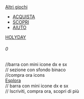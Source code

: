 <aside>
   <div>
    <a href="" class="aside-button"></a>
   </div>
   <div>
   <a class="link" href="">Altri giochi</a>
      </div>
      <div class="aside-carosello"></div>
      <div classe="aside-icons">
        <div class="account"></div>
        <div class="iscriviti"></div>
      </div>
</aside>

<nav>
      <div class="navbar-logo"></div>
      <div>
        <ul class="menu">
          <li><a class="link" href="">ACQUISTA</a></li>
          <li><a class="link" href="">SCOPRI</a></li>
          <li><a class="link" href="">AIUTO</a></li>
        </ul>
        <div class="holiday">
          <a class="link" href=""> HOLYDAY</a>
        </div>
      </div>
      <div class="icon">
        <div class="search">
          <div class="cart">
          <img src="" alt="" />
          <h6>0</h6>
        </div>
      </div>
</nav>

<main>

<section class="first-section"> 
     <div class="header">
          <div class="header-background"></div>
          <div class="header-right">
          <div>
      <a href="" class="header-right-button"></a>
      </div>
          </div>
    <div class="icons"></div>
          <div class="icons-link"></div>
        </div>
        <div class="favorites">
        <div>
          <a class="favorites-button"></a>
          </div>
        </div>
        <div class="carosello">
          <div class="carosello-link"></div>
          <div>
           <a href="" class="carosello-button"></a>
           </div>
        </div>
        <div class="end-bar"> //barra con mini icone dx e sx
        </div>
      </section>

   <section class="second-section"> // sezione con sfondo binaco
        <div class="first-carosello"></div>
        <div class="heart"></div> 
        <div class="first-carosello-link"></div>
        <div>
           <a href="" class="first-carosello-button"></a>
           </div>
        <div class="background"></div>  
        <div class="background-testo"></div>
        <div>
        <a href="" class="background-button"></a>
        </div>
        <div classe="second-carosello">
          <div classe="second-carosello-background"></div>
          <div classe="second-carosello-heart"></div>
          <div class="second-carosello-link"></div>
          <div>
           <a href="" class="second-carosello-button"></a>
           </div>
        </div>
        <div
          classe="background-bottomright"
        ></div>
        <div>
           <a href="" class="background-bottomright-button"></a>
           </div>
          <div class="icons"> //compra ora icons
            <div class="icons-link"></div>
            <a class="esplora-button" href="">Esplora</a>
          </div>
        </div>
      </section>

<section class="third-section"> 
     <div class="start-bar"> // barra con mini icone dx e sx
        </div>
        <div class="evidenza-icons"> // Iscriviti, compra ora, scopri di più
          <div class="icons-left"></div>
          <div class="icons-left-link"></div>
        </div>
        <div class="evidenza-icons-topright"></div>
        <div class="topright-link"></div>
        <div class="icons-bottomright"></div>
        <div class="bottomright-link"></div>
        <div class="carosello"></div>
        <div>
           <a href="" class="carosello-topbutton"></a>
           </div>
        <div class="carosello-topbutton-link"></div>
      </section>
      <section class="welcome"></section>
</main>

<footer>
      <div class="info">
        <div class="footer-logo"></div>
        <div class="nfo-link"></div>
      </div>
      <div class="marketing">
        <div class="email"></div>
        <div class="social"></div>
      </div>
      <div class="privacy"> </div>
        <div class="privacy-link"></div>
</footer>
